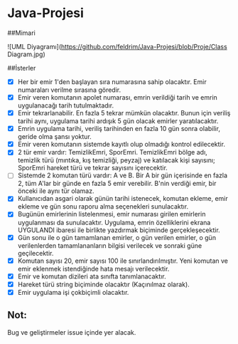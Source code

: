 # Java-Projesi

##Mimari

![UML Diyagramı](https://github.com/feldrim/Java-Projesi/blob/Proje/Class Diagram.jpg)

##İsterler

- [X] Her bir emir 1'den başlayan sıra numarasına sahip olacaktır. Emir numaraları verilme sırasına göredir.
- [X] Emir veren komutanın apolet numarası, emrin verildiği tarih ve emrin uygulanacağı tarih tutulmaktadır.
- [X] Emir tekrarlanabilir. En fazla 5 tekrar mümkün olacaktır. Bunun için veriliş tarihi aynı, uygulama tarihi ardışık 5 gün olacak emirler yaratılacaktır.
- [X] Emrin uygulama tarihi, veriliş tarihinden en fazla 10 gün sonra olabilir, geride olma şansı yoktur.
- [X] Emir veren komutanın sistemde kayıtlı olup olmadığı kontrol edilecektir.
- [X] 2 tür emir vardır: TemizlikEmri, SporEmri. TemizlikEmri bölge adı, temizlik türü (mıntıka, kış temizliği, peyzaj) ve katılacak kişi sayısını; SporEmri hareket türü ve tekrar sayısını içerecektir.
- [ ] Sistemde 2 komutan türü vardır: A ve B. Bir A bir gün içerisinde en fazla 2, tüm A'lar bir günde en fazla 5 emir verebilir. B'nin verdiği emir, bir önceki ile aynı tür olamaz.
- [X] Kullanıcıdan asgari olarak günün tarihi istenecek, komutan ekleme, emir ekleme ve gün sonu raporu alma seçenekleri sunulacaktır.
- [X] Bugünün emirlerinin listelenmesi, emir numarası girilen emirlerin uygulanması da sunulacaktır. Uygulama, emrin özelliklerini ekrana UYGULANDI ibaresi ile birlikte yazdırmak biçiminde gerçekleşecektir.
- [X] Gün sonu ile o gün tamamlanan emirler, o gün verilen emirler, o gün verilenlerden tamamlananların bilgisi verilecek ve sonraki güne geçilecektir.
- [X] Komutan sayısı 20, emir sayısı 100 ile sınırlandırılmıştır. Yeni komutan ve emir eklenmek istendiğinde hata mesajı verilecektir.
- [X] Emir ve komutan dizileri ata sınıfta tanımlanacaktır.
- [X] Hareket türü string biçiminde olacaktır (Kaçınılmaz olarak).
- [X] Emir uygulama işi çokbiçimli olacaktır.

## Not:

Bug ve geliştirmeler issue içinde yer alacak.

